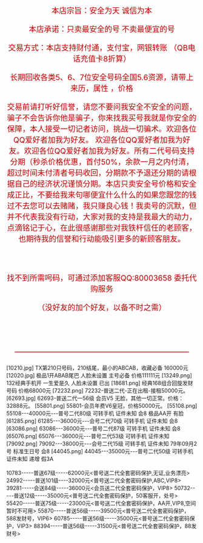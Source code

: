 <p style="color: rgb(192, 0, 0); font-size: 20px; text-align: center;">本店宗旨：安全为天 诚信为本</p>

<p style="color: rgb(192, 0, 0); font-size: 20px; text-align: center;">本店承诺：只卖最安全的号 不卖最便宜的号</p>

<p style="color: rgb(192, 0, 0); font-size: 20px; text-align: center;">交易方式：本店支持财付通，支付宝，网银转账 （QB电话充值卡8折算）</p>

<p style="color: rgb(192, 0, 0); font-size: 20px; text-align: center;">长期回收各类5、6、7位安全号码全国5.6资源，请带上来历，属性 ，价格</p>

<p style="color: rgb(192, 0, 0); font-size: 20px; text-align: center;">交易前请打听好信誉，请您不要问我安全不安全的问题，骗子不会告诉你他是骗子，你来找我买号我就是你安全的保障，本人接受一切记者访问，挑战一切骗术。欢迎各位QQ爱好者加我为好友。 欢迎各位QQ爱好者加我为好友。欢迎各位QQ爱好者加我为好友。所有二代号码支持分期（秒杀价格优惠，首付50%，余款一月之内付清，超过时间未付清者号码收回，分期款不予退还分期的请根据自己的经济状况谨慎分期。本店只卖安全号价格和安全成正比，不要给我来句哪便宜什么什么的如果您跟您的钱过不去您可以去赌赌，我只赚良心钱！我卖号的沉默，但并不代表我没有行动，大家对我的支持是我最大的动力，点滴铭记于心，在此很感谢那些对我铁杆信任的老顾客，也期待我的信誉和行动能吸引更多的新顾客朋友。</p>
<br /><br /><p style="color: rgb(192, 0, 0); font-size: 20px; text-align: center;">找不到所需呺码，可通过添加客服QQ:80003658 委托代购服务</p>
<p style="color: rgb(192, 0, 0); font-size: 20px; text-align: center;">（没好友的加个好友，以备不时之需）</p>
<br /><br /><br /><p style="color: rgb(192, 0, 0); font-size: 20px; text-align: center;">———————————————————————</p>
[10210.jpg]
TX第210只号码，210结尾，最小的ABCAB，收藏必备 160000元
[12020.jpg]
极品1开ABAB尾巴 人脸未设置 主号必备 价格111111元
[13249.png]
132经典手机开 一生爱是久 人脸未设置 已出
[18681.png]
经典168组合回旋发财号码 价格68000元
[72232.png]
72232-普送二代-正在出租-接租50000元。
[62693.jpg]
62693-普送二代—56级 会员V5 无脸，其他一切正常。价格：32888元。
[55801.png]
55801-会员年费V6皇冠，价格50000元。
[55108.png]
55108---40000元---普号二代80级 可转手机 证件未知 会8 极品AA开 有脸
[61285.png]
61285---36000元---会号二代70级 可转手机 证件未知 会8 
[63086.png]
63086---36000元---普号二代87级 可转手机 证件未知 会8
[65076.png]
65076---36000元---普号二代53级 可转手机 证件未知
[79092.png]
79092---38000元---会号二代15级 可转手机 证件未知 79年09月2号 标准生日号 会8
[44045.png]
44045---35000元---普号二代50级 可转手机 证件未知 递增 假3A 
<br /><br />10783-----普送67级-----62000元<普号送二代全套密码保护,无证,业务漂亮>
24992-----普送101级----32000元<普号送二代全套密码保护,ABC,VIP8>
39281-----会送84级-----36000元<会员送二代全套密码保护，VIP8>
50732-----普送12级-----35000元<普号送二代全套密码保护，50客服开，处号>
55420-----普送75级-----23000元<普号送二代全套密码保护，AA开,VIP8,空间暂时不可用>
55870-----普送56级-----39500元<普号送二代全套密码保护，588发财号，VIP6>
60785-----普送56级-----35000元<普号送二代全套密码保护，VIP3>
88394-----普送56级-----31500元<普号送二代全套密码保护，88发财号>